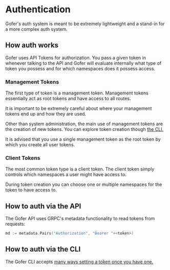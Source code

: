 # Authentication

Gofer's auth system is meant to be extremely lightweight and a stand-in for a more complex auth system.

## How auth works

Gofer uses API Tokens for authorization. You pass a given token in whenever talking to the API and Gofer will evaluate internally what type of token you possess and for which namespaces does it possess access.

### Management Tokens

The first type of token is a management token. Management tokens essentially act as root tokens and have access to all routes.

It is important to be extremely careful about where your management tokens end up and how they are used.

Other than system administration, the main use of management tokens are the creation of new tokens. You can explore token creation though [the CLI.](../../cli/README.md)

It is advised that you use a single management token as the root token by which you create all user tokens.

### Client Tokens

The most common token type is a client token. The client token simply controls which namespaces a user might have access to.

During token creation you can choose one or multiple namespaces for the token to have access to.

## How to auth via the API

The Gofer API uses GRPC's metadata functionality to read tokens from requests:

```go
md := metadata.Pairs("Authorization", "Bearer "+<token>)
```

## How to auth via the CLI

The Gofer CLI accepts [many ways setting a token once you have one.](../../cli/configuration.md)

